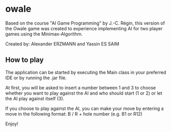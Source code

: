 # owale
Based on the course "AI Game Programming" by J.-C. Régin, this version of the Owale game was created to experience implementing AI for two player games using the Minimax-Algorithm.

Created by: Alexander ERZMANN and Yassin ES SAIM

## How to play
The application can be started by executing the Main class in your preferred IDE or by running the .jar file. 

At first, you will be asked to insert a number between 1 and 3 to choose whether you want to play against the AI and who should start (1 or 2)
or let the AI play against itself (3).

If you choose to play against the AI, you can make your move by entering a move in the following format:
B / R + hole number (e.g. B1 or R12)

Enjoy!
